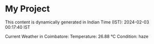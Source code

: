# My Project

This content is dynamically generated in Indian Time (IST): 2024-02-03 00:17:40 IST


Current Weather in Coimbatore:
Temperature: 26.88 °C
Condition: haze

